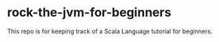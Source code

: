 # rock-the-jvm-for-beginners
This repo is for keeping track of a Scala Language tutorial for beginners.
